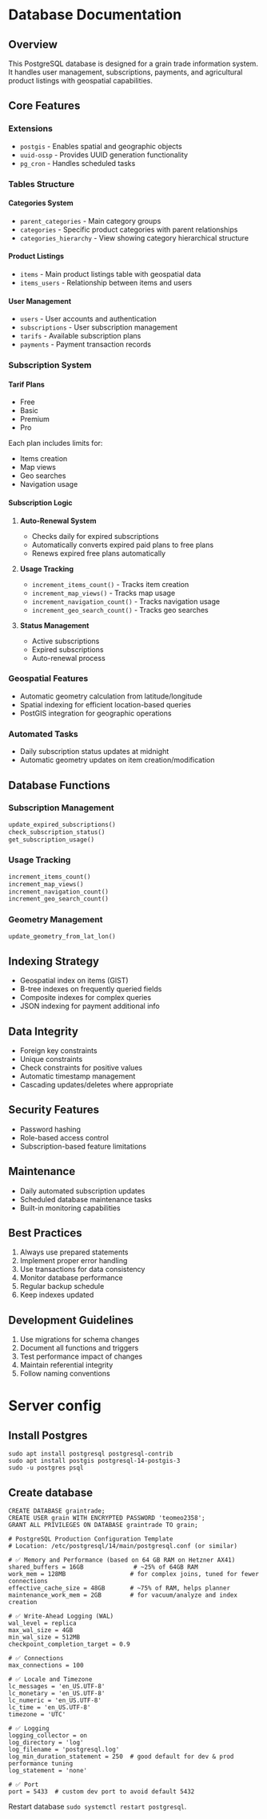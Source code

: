# Database Documentation

## Overview
This PostgreSQL database is designed for a grain trade information system. It handles user management, subscriptions, payments, and agricultural product listings with geospatial capabilities.

## Core Features

### Extensions
- `postgis` - Enables spatial and geographic objects
- `uuid-ossp` - Provides UUID generation functionality
- `pg_cron` - Handles scheduled tasks

### Tables Structure

#### Categories System
- `parent_categories` - Main category groups
- `categories` - Specific product categories with parent relationships
- `categories_hierarchy` - View showing category hierarchical structure

#### Product Listings
- `items` - Main product listings table with geospatial data
- `items_users` - Relationship between items and users

#### User Management
- `users` - User accounts and authentication
- `subscriptions` - User subscription management
- `tarifs` - Available subscription plans
- `payments` - Payment transaction records

### Subscription System

#### Tarif Plans
- Free
- Basic
- Premium
- Pro

Each plan includes limits for:
- Items creation
- Map views
- Geo searches
- Navigation usage

#### Subscription Logic
1. **Auto-Renewal System**
   - Checks daily for expired subscriptions
   - Automatically converts expired paid plans to free plans
   - Renews expired free plans automatically

2. **Usage Tracking**
   - `increment_items_count()` - Tracks item creation
   - `increment_map_views()` - Tracks map usage
   - `increment_navigation_count()` - Tracks navigation usage
   - `increment_geo_search_count()` - Tracks geo searches

3. **Status Management**
   - Active subscriptions
   - Expired subscriptions
   - Auto-renewal process

### Geospatial Features
- Automatic geometry calculation from latitude/longitude
- Spatial indexing for efficient location-based queries
- PostGIS integration for geographic operations

### Automated Tasks
- Daily subscription status updates at midnight
- Automatic geometry updates on item creation/modification

## Database Functions

### Subscription Management
```sql
update_expired_subscriptions()
check_subscription_status()
get_subscription_usage()
```

### Usage Tracking
```sql
increment_items_count()
increment_map_views()
increment_navigation_count()
increment_geo_search_count()
```

### Geometry Management
```sql
update_geometry_from_lat_lon()
```

## Indexing Strategy
- Geospatial index on items (GIST)
- B-tree indexes on frequently queried fields
- Composite indexes for complex queries
- JSON indexing for payment additional info

## Data Integrity
- Foreign key constraints
- Unique constraints
- Check constraints for positive values
- Automatic timestamp management
- Cascading updates/deletes where appropriate

## Security Features
- Password hashing
- Role-based access control
- Subscription-based feature limitations

## Maintenance
- Daily automated subscription updates
- Scheduled database maintenance tasks
- Built-in monitoring capabilities

## Best Practices
1. Always use prepared statements
2. Implement proper error handling
3. Use transactions for data consistency
4. Monitor database performance
5. Regular backup schedule
6. Keep indexes updated

## Development Guidelines
1. Use migrations for schema changes
2. Document all functions and triggers
3. Test performance impact of changes
4. Maintain referential integrity
5. Follow naming conventions

# Server config

## Install Postgres
```
sudo apt install postgresql postgresql-contrib
sudo apt install postgis postgresql-14-postgis-3
sudo -u postgres psql
```
## Create database
```
CREATE DATABASE graintrade;
CREATE USER grain WITH ENCRYPTED PASSWORD 'teomeo2358';
GRANT ALL PRIVILEGES ON DATABASE graintrade TO grain;
```

```
# PostgreSQL Production Configuration Template
# Location: /etc/postgresql/14/main/postgresql.conf (or similar)

# ✅ Memory and Performance (based on 64 GB RAM on Hetzner AX41)
shared_buffers = 16GB              # ~25% of 64GB RAM
work_mem = 128MB                  # for complex joins, tuned for fewer connections
effective_cache_size = 48GB       # ~75% of RAM, helps planner
maintenance_work_mem = 2GB        # for vacuum/analyze and index creation

# ✅ Write-Ahead Logging (WAL)
wal_level = replica
max_wal_size = 4GB
min_wal_size = 512MB
checkpoint_completion_target = 0.9

# ✅ Connections
max_connections = 100

# ✅ Locale and Timezone
lc_messages = 'en_US.UTF-8'
lc_monetary = 'en_US.UTF-8'
lc_numeric = 'en_US.UTF-8'
lc_time = 'en_US.UTF-8'
timezone = 'UTC'

# ✅ Logging
logging_collector = on
log_directory = 'log'
log_filename = 'postgresql.log'
log_min_duration_statement = 250  # good default for dev & prod performance tuning
log_statement = 'none'

# ✅ Port
port = 5433  # custom dev port to avoid default 5432
```

Restart database
`sudo systemctl restart postgresql`.
